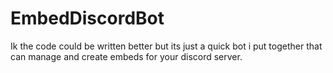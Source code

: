 # EmbedDiscordBot
Ik the code could be written better but its just a quick bot i put together that can manage and create embeds for your discord server.
